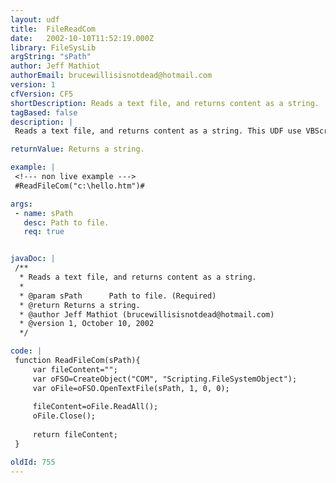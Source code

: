 ```yaml
---
layout: udf
title:  FileReadCom
date:   2002-10-10T11:52:19.000Z
library: FileSysLib
argString: "sPath"
author: Jeff Mathiot
authorEmail: brucewillisisnotdead@hotmail.com
version: 1
cfVersion: CF5
shortDescription: Reads a text file, and returns content as a string.
tagBased: false
description: |
 Reads a text file, and returns content as a string. This UDF use VBScript File System Object (IIS Only).

returnValue: Returns a string.

example: |
 <!--- non live example --->
 #ReadFileCom("c:\hello.htm")#

args:
 - name: sPath
   desc: Path to file.
   req: true


javaDoc: |
 /**
  * Reads a text file, and returns content as a string.
  * 
  * @param sPath      Path to file. (Required)
  * @return Returns a string. 
  * @author Jeff Mathiot (brucewillisisnotdead@hotmail.com) 
  * @version 1, October 10, 2002 
  */

code: |
 function ReadFileCom(sPath){
     var fileContent="";
     var oFSO=CreateObject("COM", "Scripting.FileSystemObject");
     var oFile=oFSO.OpenTextFile(sPath, 1, 0, 0);
 
     fileContent=oFile.ReadAll();
     oFile.Close();
 
     return fileContent;
 }

oldId: 755
---
```



